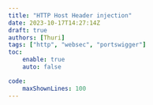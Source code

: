 ```yaml
---
title: "HTTP Host Header injection"
date: 2023-10-17T14:27:14Z
draft: true
authors: [Thuri]
tags: ["http", "websec", "portswigger"]
toc:
    enable: true
    auto: false

code:
    maxShownLines: 100
---
```

